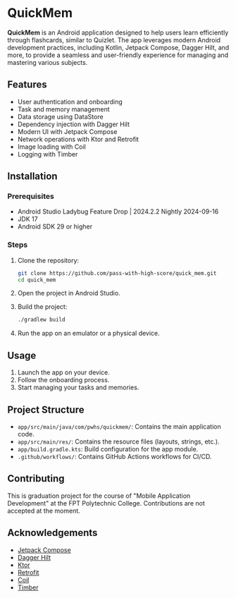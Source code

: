 
# QuickMem

**QuickMem** is an Android application designed to help users learn efficiently through flashcards, similar to Quizlet. The app leverages modern Android development practices, including Kotlin, Jetpack Compose, Dagger Hilt, and more, to provide a seamless and user-friendly experience for managing and mastering various subjects.

## Features

- User authentication and onboarding
- Task and memory management
- Data storage using DataStore
- Dependency injection with Dagger Hilt
- Modern UI with Jetpack Compose
- Network operations with Ktor and Retrofit
- Image loading with Coil
- Logging with Timber

## Installation

### Prerequisites

- Android Studio Ladybug Feature Drop | 2024.2.2 Nightly 2024-09-16
- JDK 17
- Android SDK 29 or higher

### Steps

1. Clone the repository:
   ```sh
   git clone https://github.com/pass-with-high-score/quick_mem.git
   cd quick_mem
   ```

2. Open the project in Android Studio.

3. Build the project:
   ```sh
   ./gradlew build
   ```

4. Run the app on an emulator or a physical device.

## Usage

1. Launch the app on your device.
2. Follow the onboarding process.
3. Start managing your tasks and memories.

## Project Structure

- `app/src/main/java/com/pwhs/quickmem/`: Contains the main application code.
- `app/src/main/res/`: Contains the resource files (layouts, strings, etc.).
- `app/build.gradle.kts`: Build configuration for the app module.
- `.github/workflows/`: Contains GitHub Actions workflows for CI/CD.

## Contributing
This is graduation project for the course of "Mobile Application Development" at the FPT Polytechnic College. Contributions are not accepted at the moment.

## Acknowledgements

- [Jetpack Compose](https://developer.android.com/jetpack/compose)
- [Dagger Hilt](https://dagger.dev/hilt/)
- [Ktor](https://ktor.io/)
- [Retrofit](https://square.github.io/retrofit/)
- [Coil](https://coil-kt.github.io/coil/)
- [Timber](https://github.com/JakeWharton/timber)
